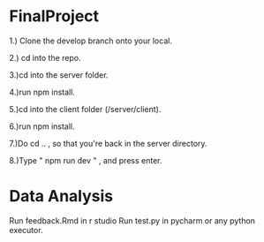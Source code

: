 # FinalProject


1.) Clone the develop branch onto your local.

2.) cd into the repo.

3.)cd into the server folder.

4.)run npm install.

5.)cd into the client folder (/server/client).

6.)run npm install.

7.)Do cd .. , so that you're back in the server directory.

8.)Type " npm run dev " , and press enter.

# Data Analysis
Run feedback.Rmd in r studio
Run test.py in pycharm or any python executor.
